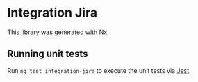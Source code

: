 # Integration Jira

This library was generated with [Nx](https://nx.dev).

## Running unit tests

Run `ng test integration-jira` to execute the unit tests via [Jest](https://jestjs.io).
